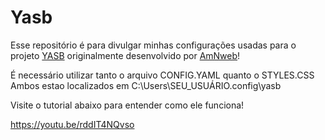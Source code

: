# Yasb
Esse repositório é para divulgar minhas configurações usadas para o projeto [YASB](https://github.com/amnweb/yasb) originalmente desenvolvido por [AmNweb](https://github.com/amnweb)!

É necessário utilizar tanto o arquivo CONFIG.YAML quanto o STYLES.CSS
Ambos estao localizados em C:\Users\SEU_USUÁRIO\.config\yasb

Visite o tutorial abaixo para entender como ele funciona!

https://youtu.be/rddIT4NQvso
